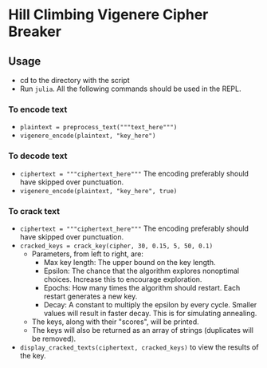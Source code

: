 Hill Climbing Vigenere Cipher Breaker
=====================================

Usage
-----
- cd to the directory with the script
- Run ```julia```. All the following commands should be used in the REPL.

### To encode text
- ```plaintext = preprocess_text("""text_here""")```
- ```vigenere_encode(plaintext, "key_here")```

### To decode text
- ```ciphertext = """ciphertext_here"""``` The encoding preferably should have skipped over punctuation.
- ```vigenere_encode(plaintext, "key_here", true)```

### To crack text
- ```ciphertext = """ciphertext_here"""``` The encoding preferably should have skipped over punctuation.
- ```cracked_keys = crack_key(cipher, 30, 0.15, 5, 50, 0.1)```
    - Parameters, from left to right, are:
        - Max key length: The upper bound on the key length.
        - Epsilon: The chance that the algorithm explores nonoptimal choices. Increase this to encourage exploration.
        - Epochs: How many times the algorithm should restart. Each restart generates a new key.
        - Decay: A constant to multiply the epsilon by every cycle. Smaller values will result in faster decay. This is for simulating annealing.
    - The keys, along with their "scores", will be printed.
    - The keys will also be returned as an array of strings (duplicates will be removed).
- ```display_cracked_texts(ciphertext, cracked_keys)``` to view the results of the key.
